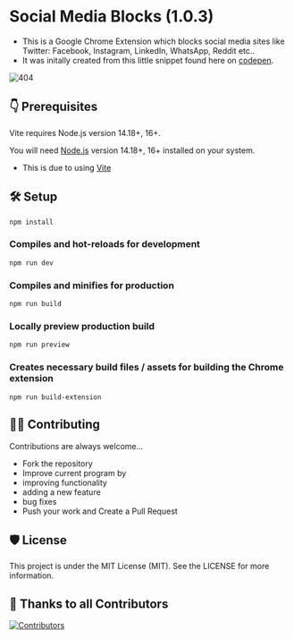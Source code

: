 Social Media Blocks (1.0.3)
=== 

- This is a Google Chrome Extension which blocks social media sites like Twitter: Facebook, Instagram, LinkedIn, WhatsApp, Reddit etc..
- It was initally created from this little snippet found here on [codepen](https://codepen.io/nhatanh17/full/VwwVmLK).

![404](https://user-images.githubusercontent.com/101202952/180646836-c7affe54-7709-43b3-bb22-b1c3ed708897.gif)

## 👇 Prerequisites
Vite requires Node.js version 14.18+, 16+. 

You will need [Node.js](https://nodejs.org) version 14.18+, 16+ installed on your system.
- This is due to using [Vite](https://vitejs.dev/)


## 🛠️ Setup

```
npm install
```

### Compiles and hot-reloads for development
```
npm run dev
```

### Compiles and minifies for production
```
npm run build
```

### Locally preview production build
```
npm run preview 
```

### Creates necessary build files / assets for building the Chrome extension
```
npm run build-extension
```

## 👨‍💻 Contributing

Contributions are always welcome...

 - Fork the repository
 - Improve current program by
 - improving functionality
 - adding a new feature
 - bug fixes
 - Push your work and Create a Pull Request
 
## 🛡️ License
 
This project is under the MIT License (MIT). See the LICENSE for more information.

## 💪 Thanks to all Contributors

[![Contributors](https://contrib.rocks/image?repo=javascriptdon/social-media-blocks-extension)](https://github.com/javascriptdon/social-media-blocks-extension/graphs/contributors)
